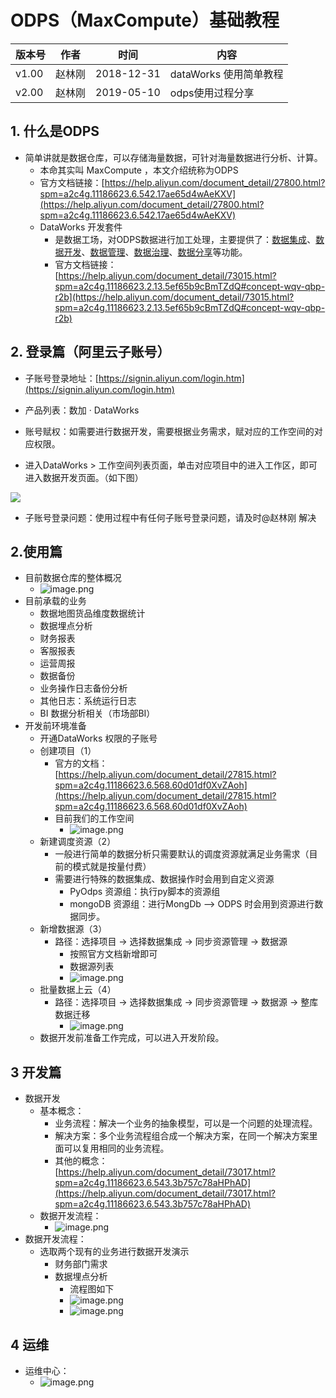 # ODPS（MaxCompute）基础教程

| 版本号 | 作者 | 时间 | 内容 |
| --- | --- | --- | --- |
| v1.00 | 赵林刚 | 2018-12-31 | dataWorks 使用简单教程 |
| v2.00 | 赵林刚 | 2019-05-10 | odps使用过程分享 |


<a name="f3b45366"></a>
## 1. 什么是ODPS

- 简单讲就是数据仓库，可以存储海量数据，可针对海量数据进行分析、计算。
  - 本命其实叫 MaxCompute ，本文介绍统称为ODPS 
  - 官方文档链接：[https://help.aliyun.com/document_detail/27800.html?spm=a2c4g.11186623.6.542.17ae65d4wAeKXV](https://help.aliyun.com/document_detail/27800.html?spm=a2c4g.11186623.6.542.17ae65d4wAeKXV)
  - DataWorks 开发套件
    - 是数据工场，对ODPS数据进行加工处理，主要提供了：[数据集成](https://help.aliyun.com/document_detail/72961.html#concept-dr3-k2v-42b)、[数据开发](https://help.aliyun.com/document_detail/74423.html#concept-ykq-3zb-p2b)、[数据管理](https://help.aliyun.com/document_detail/73833.html#concept-sgr-5rt-q2b)、[数据治理](https://help.aliyun.com/document_detail/73660.html#concept-zsz-44h-r2b)、[数据分享](https://help.aliyun.com/document_detail/73263.html#concept-ewh-bsh-r2b)等功能。
    - 官方文档链接：[https://help.aliyun.com/document_detail/73015.html?spm=a2c4g.11186623.2.13.5ef65b9cBmTZdQ#concept-wqv-qbp-r2b](https://help.aliyun.com/document_detail/73015.html?spm=a2c4g.11186623.2.13.5ef65b9cBmTZdQ#concept-wqv-qbp-r2b)

<a name="A1sBG"></a>
## [](#9qfmgf)2. 登录篇（阿里云子账号）

- 子账号登录地址：[https://signin.aliyun.com/login.htm](https://signin.aliyun.com/login.htm)

- 产品列表：数加 · DataWorks
- 账号赋权：如需要进行数据开发，需要根据业务需求，赋对应的工作空间的对应权限。
- 进入DataWorks > 工作空间列表页面，单击对应项目中的进入工作区，即可进入数据开发页面。（如下图）


![](https://cdn.nlark.com/yuque/0/2018/png/174740/1546215971019-d2a880e6-f0ad-4b7b-bada-f304212fabd7.png#align=left&display=inline&height=143&originHeight=558&originWidth=3234&status=done&width=827)

- 子账号登录问题：使用过程中有任何子账号登录问题，请及时@赵林刚 解决



<a name="19782537"></a>
## 2.使用篇

- 目前数据仓库的整体概况
  - ![image.png](https://cdn.nlark.com/yuque/0/2019/png/174740/1557460021784-213c9b9e-3dc8-4a44-9534-8a383b178339.png#align=left&display=inline&height=586&name=image.png&originHeight=586&originWidth=952&size=68906&status=done&width=952)
- 目前承载的业务
  - 数据地图货品维度数据统计
  - 数据埋点分析
  - 财务报表
  - 客服报表
  - 运营周报
  - 数据备份
  - 业务操作日志备份分析
  - 其他日志：系统运行日志
  - BI 数据分析相关（市场部BI）
- 开发前环境准备
  - 开通DataWorks 权限的子账号
  - 创建项目（1）
    - 官方的文档：[https://help.aliyun.com/document_detail/27815.html?spm=a2c4g.11186623.6.568.60d01df0XvZAoh](https://help.aliyun.com/document_detail/27815.html?spm=a2c4g.11186623.6.568.60d01df0XvZAoh)
    - 目前我们的工作空间
      - ![image.png](https://cdn.nlark.com/yuque/0/2019/png/174740/1557467509553-9a5ffa4b-6df3-41d9-af5a-2d6faab6366a.png#align=left&display=inline&height=441&name=image.png&originHeight=882&originWidth=3236&size=777729&status=done&width=1618)
  - 新建调度资源（2）
    - 一般进行简单的数据分析只需要默认的调度资源就满足业务需求（目前的模式就是按量付费）
    - 需要进行特殊的数据集成、数据操作时会用到自定义资源
      - PyOdps 资源组：执行py脚本的资源组
      - mongoDB 资源组：进行MongDb --> ODPS 时会用到资源进行数据同步。
  - 新增数据源（3）
    - 路径：选择项目 -> 选择数据集成 -> 同步资源管理 -> 数据源
      - 按照官方文档新增即可
      - 数据源列表
      - ![image.png](https://cdn.nlark.com/yuque/0/2019/png/174740/1557468319814-8a6570fb-c3a1-457e-af1a-642951224453.png#align=left&display=inline&height=331&name=image.png&originHeight=661&originWidth=1703&size=509825&status=done&width=851.5)
  - 批量数据上云（4）
    - 路径：选择项目 -> 选择数据集成 -> 同步资源管理 -> 数据源 -> 整库数据迁移
      - ![image.png](https://cdn.nlark.com/yuque/0/2019/png/174740/1557468426464-d6ae6c20-2668-4aee-9fa4-35dfe7f92229.png#align=left&display=inline&height=476&name=image.png&originHeight=951&originWidth=1730&size=291047&status=done&width=865)
  - 数据开发前准备工作完成，可以进入开发阶段。
<a name="edf991e7"></a>
## 3 开发篇

- 数据开发
  - 基本概念：
    - 业务流程：解决一个业务的抽象模型，可以是一个问题的处理流程。
    - 解决方案：多个业务流程组合成一个解决方案，在同一个解决方案里面可以复用相同的业务流程。
    - 其他的概念：[https://help.aliyun.com/document_detail/73017.html?spm=a2c4g.11186623.6.543.3b757c78aHPhAD](https://help.aliyun.com/document_detail/73017.html?spm=a2c4g.11186623.6.543.3b757c78aHPhAD)
  - 数据开发流程：
    - ![image.png](https://cdn.nlark.com/yuque/0/2019/png/174740/1557468757049-15f2f416-048a-4fa8-a5a2-c1b47fb58e5d.png#align=left&display=inline&height=346&name=image.png&originHeight=346&originWidth=301&size=40992&status=done&width=301)
- 数据开发流程：
  - 选取两个现有的业务进行数据开发演示
    - 财务部门需求
    - 数据埋点分析
      - 流程图如下
      - ![image.png](https://cdn.nlark.com/yuque/0/2019/png/174740/1557469147900-73973cb0-9415-470e-bc26-ac067abbde16.png#align=left&display=inline&height=259&name=image.png&originHeight=517&originWidth=1124&size=140577&status=done&width=562)
      - ![image.png](https://cdn.nlark.com/yuque/0/2019/png/174740/1557469185601-73bc7d6b-f9f2-4932-9161-c43c412ca090.png#align=left&display=inline&height=227&name=image.png&originHeight=419&originWidth=1045&size=96819&status=done&width=567)
<a name="dcbd2def"></a>
## 4 运维

- 运维中心：
  - ![image.png](https://cdn.nlark.com/yuque/0/2019/png/174740/1557469503297-aa03a075-09cb-4323-a061-53b6d6b79bf5.png#align=left&display=inline&height=379&name=image.png&originHeight=758&originWidth=1693&size=889401&status=done&width=846.5)

